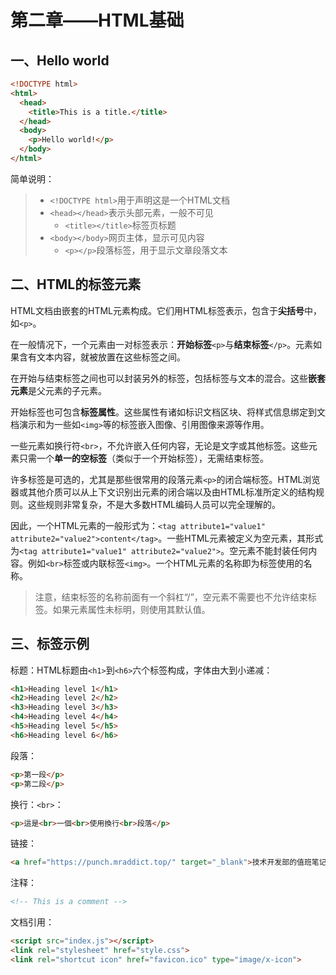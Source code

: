 # 第二章——HTML基础

## 一、Hello world

```html
<!DOCTYPE html>
<html>
  <head>
    <title>This is a title.</title>
  </head>
  <body>
    <p>Hello world!</p>
  </body>
</html>
```

简单说明：

> - `<!DOCTYPE html>`用于声明这是一个HTML文档
> - `<head></head>`表示头部元素，一般不可见
>   - `<title></title>`标签页标题
> - `<body></body>`网页主体，显示可见内容
>   - `<p></p>`段落标签，用于显示文章段落文本

## 二、HTML的标签元素

HTML文档由嵌套的HTML元素构成。它们用HTML标签表示，包含于**尖括号**中，如`<p>`。

在一般情况下，一个元素由一对标签表示：**开始标签**`<p>`与**结束标签**`</p>`。元素如果含有文本内容，就被放置在这些标签之间。

在开始与结束标签之间也可以封装另外的标签，包括标签与文本的混合。这些**嵌套元素**是父元素的子元素。

开始标签也可包含**标签属性**。这些属性有诸如标识文档区块、将样式信息绑定到文档演示和为一些如`<img>`等的标签嵌入图像、引用图像来源等作用。

一些元素如换行符`<br>`，不允许嵌入任何内容，无论是文字或其他标签。这些元素只需一个**单一的空标签**（类似于一个开始标签），无需结束标签。

许多标签是可选的，尤其是那些很常用的段落元素`<p>`的闭合端标签。HTML浏览器或其他介质可以从上下文识别出元素的闭合端以及由HTML标准所定义的结构规则。这些规则非常复杂，不是大多数HTML编码人员可以完全理解的。

因此，一个HTML元素的一般形式为：`<tag attribute1="value1" attribute2="value2">content</tag>`。一些HTML元素被定义为空元素，其形式为`<tag attribute1="value1" attribute2="value2">`。空元素不能封装任何内容。例如`<br>`标签或内联标签`<img>`。一个HTML元素的名称即为标签使用的名称。

> 注意，结束标签的名称前面有一个斜杠“/”，空元素不需要也不允许结束标签。如果元素属性未标明，则使用其默认值。

## 三、标签示例

标题：HTML标题由`<h1>`到`<h6>`六个标签构成，字体由大到小递减：

```html
<h1>Heading level 1</h1>
<h2>Heading level 2</h2>
<h3>Heading level 3</h3>
<h4>Heading level 4</h4>
<h5>Heading level 5</h5>
<h6>Heading level 6</h6>
```

段落：

```html
<p>第一段</p>
<p>第二段</p>
```

换行：`<br>`：

```html
<p>這是<br>一個<br>使用換行<br>段落</p>
```

链接：

```html
<a href="https://punch.mraddict.top/" target="_blank">技术开发部的值班笔记！</a>
```

注释：

```html
<!-- This is a comment -->
```

文档引用：

```html
<script src="index.js"></script>
<link rel="stylesheet" href="style.css">
<link rel="shortcut icon" href="favicon.ico" type="image/x-icon">
```
